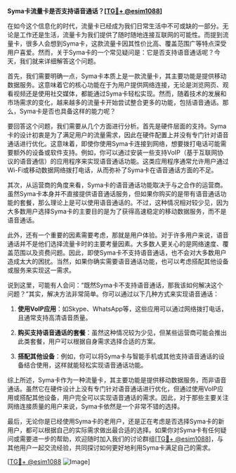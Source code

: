 **Syma卡流量卡是否支持语音通话？[[TG💪+ @esim1088](https://t.me/s/esim1088)]**

在如今这个信息化的时代，流量卡已经成为我们日常生活中不可或缺的一部分。无论是工作还是生活，流量卡为我们提供了随时随地连接互联网的可能性。而提到流量卡，很多人会想到Syma卡，这款流量卡因其性价比高、覆盖范围广等特点深受用户喜爱。然而，关于Syma卡的一个常见疑问是：它是否支持语音通话呢？今天，我们就来详细解答这个问题。

首先，我们需要明确一点，Syma卡本质上是一款流量卡，其主要功能是提供移动数据服务。这意味着它的核心功能在于为用户提供网络连接，无论是浏览网页、观看视频还是使用社交媒体，都能通过Syma卡轻松实现。然而，随着技术的发展和市场需求的变化，越来越多的流量卡开始尝试整合更多的功能，包括语音通话。那么，Syma卡是否也具备这样的能力呢？

要回答这个问题，我们需要从几个方面进行分析。首先是硬件层面的支持。Syma卡的设计初衷是为了满足用户的流量需求，因此在硬件配置上并没有专门针对语音通话进行优化。这意味着，即使你使用Syma卡连接到网络，想要拨打电话可能需要额外的设备或软件支持。例如，你可以通过安装一些支持VoIP（基于互联网协议的语音通信）的应用程序来实现语音通话功能。这类应用程序通常允许用户通过Wi-Fi或移动数据网络拨打电话，从而弥补了Syma卡在语音通话方面的不足。

其次，从运营商的角度来看，Syma卡的语音通话功能取决于与之合作的运营商。虽然Syma卡本身并不直接提供语音通话服务，但如果你购买的是带有语音通话功能的套餐，那么理论上是可以使用语音通话的。不过，这种情况相对较少见，因为大多数用户选择Syma卡的主要目的是为了获得高速稳定的移动数据服务，而不是语音通话。

此外，还有一个重要的因素需要考虑，那就是用户体验。对于许多用户来说，语音通话并不是他们选择流量卡时的主要考量因素。大多数人更关心的是网络速度、覆盖范围以及资费问题。因此，即使Syma卡不支持语音通话，也不会对大多数用户造成太大的困扰。当然，如果你确实需要语音通话功能，也可以考虑搭配其他设备或服务来实现这一需求。

说到这里，可能有人会问：“既然Syma卡不支持语音通话，那我该如何解决这个问题？”其实，解决方法非常简单。你可以通过以下几种方式来实现语音通话：

1. **使用VoIP应用**：如Skype、WhatsApp等，这些应用可以通过网络拨打电话，且通常支持高清语音质量。
   
2. **购买支持语音通话的套餐**：虽然这种情况较为少见，但某些运营商可能会推出此类套餐，用户可以根据自身需求选择合适的方案。

3. **搭配其他设备**：例如，你可以将Syma卡与智能手机或其他支持语音通话的设备结合使用，这样就能轻松实现语音通话功能。

综上所述，Syma卡作为一种流量卡，其主要功能是提供移动数据服务，而非语音通话。虽然它在硬件设计上没有专门针对语音通话进行优化，但通过使用VoIP应用或搭配其他设备，用户完全可以实现语音通话的需求。因此，对于那些主要关注网络连接质量的用户来说，Syma卡依然是一个非常不错的选择。

最后，无论你是已经使用Syma卡的老用户，还是正在考虑是否选择Syma卡的新用户，都可以根据自己的实际需求做出最合适的选择。如果你对Syma卡有任何疑问或需要进一步的帮助，欢迎随时加入我们的讨论群组[[TG💪+ @esim1088](https://t.me/s/esim1088)]，与其他用户一起交流经验，共同探讨如何更好地利用Syma卡满足自己的需求。

[[TG💪+ @esim1088](https://t.me/s/esim1088) ![Image](https://i.postimg.cc/4NQfJmqS/Snipaste-2025-05-13-00-14-12.png)]